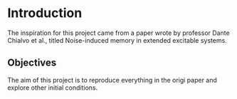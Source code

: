 # Introduction

The inspiration for this project came from a paper wrote by professor Dante Chialvo et al., titled Noise-induced memory in extended excitable systems.

## Objectives

The aim of this project is to reproduce everything in the origi paper and explore other initial conditions.
